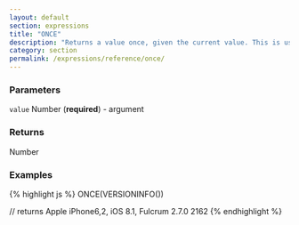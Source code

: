 ```yaml
---
layout: default
section: expressions
title: "ONCE"
description: "Returns a value once, given the current value. This is useful to perform a calculation only once, the first time it&#39;s evaluated."
category: section
permalink: /expressions/reference/once/
---
```


### Parameters

`value` Number (__required__) - argument

### Returns

Number

### Examples

{% highlight js %}
ONCE(VERSIONINFO())

// returns Apple iPhone6,2, iOS 8.1, Fulcrum 2.7.0 2162
{% endhighlight %}